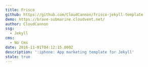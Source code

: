 ```yaml
---
title: Frisco
github: https://github.com/CloudCannon/frisco-jekyll-template
demo: https://brave-submarine.cloudvent.net/
author: CloudCannon
ssg:
  - Jekyll
cms:
  - No Cms
date: 2016-11-01T04:12:15.000Z
description: ':iphone: App marketing template for Jekyll'
stale: true
---
```

